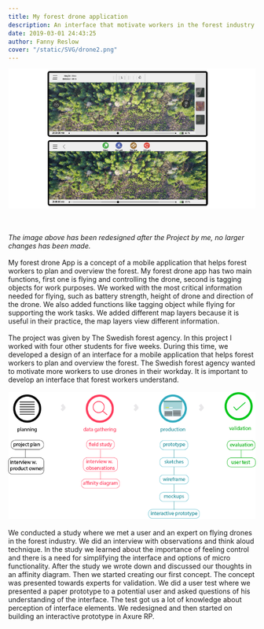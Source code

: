 ```yaml
---
title: My forest drone application
description: An interface that motivate workers in the forest industry to use drones
date: 2019-03-01 24:43:25
author: Fanny Reslow
cover: "/static/SVG/drone2.png"
---
```

![image of My forest drone application](/static/png/ForestDroneApp.png "image of My forest drone application")

<br><br>
*The image above has been redesigned after the Project by me, no larger changes has been made.*
<br><br>
My forest drone App is a concept of a mobile application that helps forest workers to plan and overview the forest. My forest drone app has two main functions, first one is flying and controlling the drone, second is tagging objects for work purposes. We worked with the most critical information needed for flying, such as battery strength, height of drone and direction of the drone. We also added functions like tagging object while flying for supporting the work tasks. We added different map layers because it is useful in their practice, the map layers view different information.
<br><br>
The project was given by The Swedish forest agency. In this project I worked with four other students for five weeks. During this time, we developed a design of an interface for a mobile application that helps forest workers to plan and overview the forest. The Swedish forest agency wanted to motivate more workers to use drones in their workday. It is important to develop an interface that forest workers understand. 
 <br><br>
![image of workprocess](/static/process/processDrone.png "image of workprocess")
<br><br>
We conducted a study where we met a user and an expert on flying drones in the forest industry. We did an interview with observations and think aloud technique. In the study we learned about the importance of feeling control and there is a need for simplifying the interface and options of micro functionality. After the study we wrote down and discussed our thoughts in an affinity diagram. Then we started creating our first concept. The concept was presented towards experts for validation. We did a user test where we presented a paper prototype to a potential user and asked questions of his understanding of the interface. The test got us a lot of knowledge about perception of interface elements. We redesigned and then started on building an interactive prototype in Axure RP.
<br><br>





